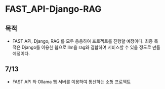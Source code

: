 # FAST_API-Django-RAG

## 목적
 - FAST API, Django, RAG 를 모두 응용하여 프로젝트를 진행할 예정이다. 최종 목적은 Django를 이용한 웹으로 llm을 rag와 결합하여 서비스할 수 있을 정도로 만들 예정이다.

## 7/13
 - FAST API 와 Ollama 웹 서버를 이용하여 통신하는 소형 프로젝트
